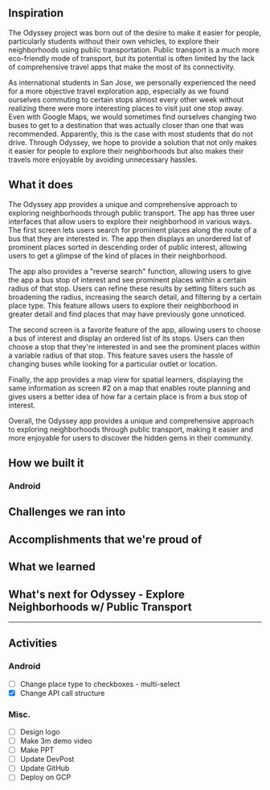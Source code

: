 ## Inspiration

<!-- - People new to a place, especially students without their own vehicles, find it difficult to explore their neighborhood
- Public transport is a much eco-friendly mode of transport
- Public transport is so well connected but it's potential is clipped as there aren't any travel apps that unleash it's potential
- As an international student in San Jose, I've personally felt the need for a more objective travel exploration app
- I used to commute to a certain stop by bus almost every second week but never knew there existed a ROSS just one stop before
- Previously, I used to change two buses to get to a ROSS that Google Maps found closer to my location
- I might as well travel a little longer to avoid the hassle of changing buses that involves de-boarding one and waiting for another -->

The Odyssey project was born out of the desire to make it easier for people, particularly students without their own vehicles, to explore their neighborhoods using public transportation. Public transport is a much more eco-friendly mode of transport, but its potential is often limited by the lack of comprehensive travel apps that make the most of its connectivity.

As international students in San Jose, we personally experienced the need for a more objective travel exploration app, especially as we found ourselves commuting to certain stops almost every other week without realizing there were more interesting places to visit just one stop away. Even with Google Maps, we would sometimes find ourselves changing two buses to get to a destination that was actually closer than one that was recommended. Apparently, this is the case with most students that do not drive. Through Odyssey, we hope to provide a solution that not only makes it easier for people to explore their neighborhoods but also makes their travels more enjoyable by avoiding unnecessary hassles.


## What it does

<!-- - Essentially, the app provides three user interfaces for exploring neighborhoods through public transport.
- The first screen lets you search along the route of a bus that you're interested in. For e.g., in San Jose, we frequently travel by bus 22 which is what we would choose while using the app.
- The app then displays an unordered list of prominent places sorted in descending order of public interest.
- It lets you do something like a "reverse search" in which you give the app a bus stop that you're interested in and it will show you some prominent places of interest within a certain radius of that stop
- Additionally, you can refine these results with by setting some filters such as broadening the radius, increase the search detail and filtering by a certain place type (e.g. grocery stores).
- This screen, essentially, just captures a glimpse of the kind of places in your neighborhood.
- The second screen is our personal favorite in which it lets you choose a bus of interest and displays an ordered list of its stops.
- You can then choose a stop that you're interested in and see the prominent places within a variable radius of that stop.
- This screen would've saved us the hassle of changing buses while looking for a ROSS outlet!
- The third and final screen is a map view for the spatial learners.
- It displays the same information as screen #2 on a map that enables route planning and also gives the user a better idea of how far a certain place is from a bus stop of interest -->

The Odyssey app provides a unique and comprehensive approach to exploring neighborhoods through public transport. The app has three user interfaces that allow users to explore their neighborhood in various ways. The first screen lets users search for prominent places along the route of a bus that they are interested in. The app then displays an unordered list of prominent places sorted in descending order of public interest, allowing users to get a glimpse of the kind of places in their neighborhood.

The app also provides a "reverse search" function, allowing users to give the app a bus stop of interest and see prominent places within a certain radius of that stop. Users can refine these results by setting filters such as broadening the radius, increasing the search detail, and filtering by a certain place type. This feature allows users to explore their neighborhood in greater detail and find places that may have previously gone unnoticed.

The second screen is a favorite feature of the app, allowing users to choose a bus of interest and display an ordered list of its stops. Users can then choose a stop that they're interested in and see the prominent places within a variable radius of that stop. This feature saves users the hassle of changing buses while looking for a particular outlet or location.

Finally, the app provides a map view for spatial learners, displaying the same information as screen #2 on a map that enables route planning and gives users a better idea of how far a certain place is from a bus stop of interest. 

Overall, the Odyssey app provides a unique and comprehensive approach to exploring neighborhoods through public transport, making it easier and more enjoyable for users to discover the hidden gems in their community.

## How we built it

### Android

## Challenges we ran into

## Accomplishments that we're proud of

## What we learned

## What's next for Odyssey - Explore Neighborhoods w/ Public Transport

---

## Activities

### Android

- [ ] Change place type to checkboxes - multi-select
- [x] Change API call structure

### Misc.

- [ ] Design logo
- [ ] Make 3m demo video
- [ ] Make PPT
- [ ] Update DevPost
- [ ] Update GitHub
- [ ] Deploy on GCP